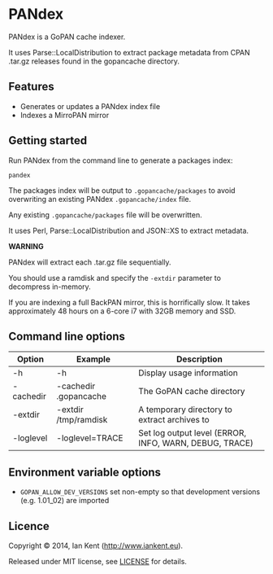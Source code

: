 PANdex
======

PANdex is a GoPAN cache indexer.

It uses Parse::LocalDistribution to extract package metadata from
CPAN .tar.gz releases found in the gopancache directory.

## Features

- Generates or updates a PANdex index file
- Indexes a MirroPAN mirror

## Getting started

Run PANdex from the command line to generate a packages index:

    pandex

The packages index will be output to `.gopancache/packages` to avoid
overwriting an existing PANdex `.gopancache/index` file.

Any existing `.gopancache/packages` file will be overwritten.


It uses Perl, Parse::LocalDistribution and JSON::XS to extract metadata.

**WARNING**

PANdex will extract each .tar.gz file sequentially.

You should use a ramdisk and specify the `-extdir` parameter to decompress in-memory.

If you are indexing a full BackPAN mirror, this is horrifically slow. 
It takes approximately 48 hours on a 6-core i7 with 32GB memory and SSD.

## Command line options

| Option      | Example                                | Description
| ---------   | -------                                | -----------
| -h          | -h                                     | Display usage information
| -cachedir   | -cachedir .gopancache                  | The GoPAN cache directory
| -extdir     | -extdir /tmp/ramdisk                   | A temporary directory to extract archives to
| -loglevel   | -loglevel=TRACE                        | Set log output level (ERROR, INFO, WARN, DEBUG, TRACE)

## Environment variable options

* `GOPAN_ALLOW_DEV_VERSIONS` set non-empty so that development versions (e.g. 1.01_02) are imported

## Licence

Copyright ©‎ 2014, Ian Kent (http://www.iankent.eu).

Released under MIT license, see [LICENSE](LICENSE.md) for details.
